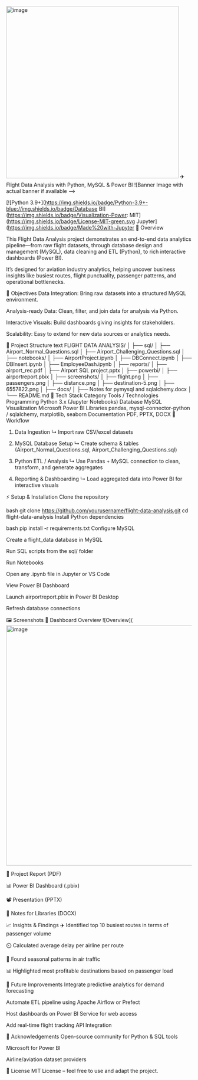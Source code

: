<img width="468" height="467" alt="image" src="https://github.com/user-attachments/assets/9046b9fa-dcf2-4798-ac1c-fcf9d5ae7cd4" />
✈️ Flight Data Analysis with Python, MySQL & Power BI
![Banner Image with actual banner if available -->

[![Python 3.9+](https://img.shields.io/badge/Python-3.9+-blue://img.shields.io/badge/Database BI](https://img.shields.io/badge/Visualization-Power: MIT](https://img.shields.io/badge/License-MIT-green.svg Jupyter](https://img.shields.io/badge/Made%20with-Jupyter 📢 Overview

This Flight Data Analysis project demonstrates an end-to-end data analytics pipeline—from raw flight datasets, through database design and management (MySQL), data cleaning and ETL (Python), to rich interactive dashboards (Power BI).

It’s designed for aviation industry analytics, helping uncover business insights like busiest routes, flight punctuality, passenger patterns, and operational bottlenecks.

🎯 Objectives
Data Integration: Bring raw datasets into a structured MySQL environment.

Analysis-ready Data: Clean, filter, and join data for analysis via Python.

Interactive Visuals: Build dashboards giving insights for stakeholders.

Scalability: Easy to extend for new data sources or analytics needs.

📂 Project Structure
text
FLIGHT DATA ANALYSIS/
│
├── sql/
│   ├── Airport_Normal_Questions.sql
│   ├── Airport_Challenging_Questions.sql
│
├── notebooks/
│   ├── AirportProject.ipynb
│   ├── DBConnect.ipynb
│   ├── DBInsert.ipynb
│   ├── EmployeeDash.ipynb
│
├── reports/
│   ├── airport_rec.pdf
│   ├── Airport SQL project.pptx
│
├── powerbi/
│   ├── airportreport.pbix
│
├── screenshots/
│   ├── flight.png
│   ├── passengers.png
│   ├── distance.png
│   ├── destination-5.png
│   ├── 6557822.png
│
├── docs/
│   ├── Notes for pymysql and sqlalchemy.docx
│
└── README.md
🧰 Tech Stack
Category	Tools / Technologies
Programming	Python 3.x (Jupyter Notebooks)
Database	MySQL
Visualization	Microsoft Power BI
Libraries	pandas, mysql-connector-python / sqlalchemy, matplotlib, seaborn
Documentation	PDF, PPTX, DOCX
🔄 Workflow
1. Data Ingestion
  ↳ Import raw CSV/excel datasets

2. MySQL Database Setup
  ↳ Create schema & tables (Airport_Normal_Questions.sql, Airport_Challenging_Questions.sql)

3. Python ETL / Analysis
  ↳ Use Pandas + MySQL connection to clean, transform, and generate aggregates

4. Reporting & Dashboarding
  ↳ Load aggregated data into Power BI for interactive visuals

⚡ Setup & Installation
Clone the repository

bash
git clone https://github.com/yourusername/flight-data-analysis.git
cd flight-data-analysis
Install Python dependencies

bash
pip install -r requirements.txt
Configure MySQL

Create a flight_data database in MySQL

Run SQL scripts from the sql/ folder

Run Notebooks

Open any .ipynb file in Jupyter or VS Code

View Power BI Dashboard

Launch airportreport.pbix in Power BI Desktop

Refresh database connections

🖼️ Screenshots
🔹 Dashboard Overview
![Overview](<img width="995" height="651" alt="image" src="https://github.com/user-attachments/assets/d3dfd10b-d749-4c45-a21a-51c1f83ea39c" />

📄 Project Report (PDF)

📊 Power BI Dashboard (.pbix)

📽 Presentation (PPTX)

📘 Notes for Libraries (DOCX)

📈 Insights & Findings
✈️ Identified top 10 busiest routes in terms of passenger volume

⏲️ Calculated average delay per airline per route

📍 Found seasonal patterns in air traffic

📊 Highlighted most profitable destinations based on passenger load

🚀 Future Improvements
Integrate predictive analytics for demand forecasting

Automate ETL pipeline using Apache Airflow or Prefect

Host dashboards on Power BI Service for web access

Add real-time flight tracking API Integration

🙌 Acknowledgements
Open-source community for Python & SQL tools

Microsoft for Power BI

Airline/aviation dataset providers

📜 License
MIT License – feel free to use and adapt the project.
